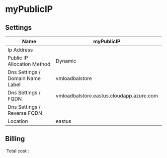 # myPublicIP

## Settings


| Name | myPublicIP  |
| --- | --- |
| Ip Address |   |
| Public IP Allocation Method | Dynamic  |
| Dns Settings / Domain Name Label | vmloadbalstore  |
| Dns Settings / FQDN | vmloadbalstore.eastus.cloudapp.azure.com  |
| Dns Settings / Reverse FQDN |   |
| Location | eastus  |

## Billing
 Total cost : 
